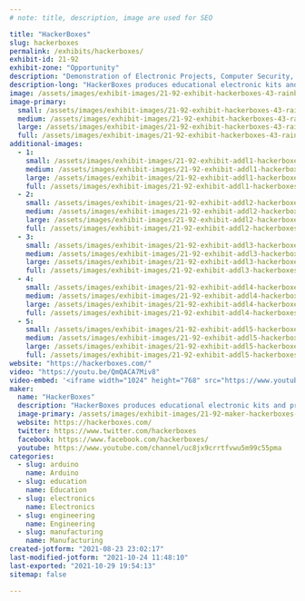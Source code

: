```yaml
---
# note: title, description, image are used for SEO

title: "HackerBoxes"
slug: hackerboxes
permalink: /exhibits/hackerboxes/
exhibit-id: 21-92
exhibit-zone: "Opportunity"
description: "Demonstration of Electronic Projects, Computer Security, Audio-Visual Entertainment, and more. "
description-long: "HackerBoxes produces educational electronic kits and projects that entertain, educate, and inspire.  Projects include workshops, monthly subscription kits, after school programs, computer security tools, audio-visual entertainment, and more. "
image: /assets/images/exhibit-images/21-92-exhibit-hackerboxes-43-rainbow-flower-logo-557-large.png
image-primary: 
  small: /assets/images/exhibit-images/21-92-exhibit-hackerboxes-43-rainbow-flower-logo-557-small.png
  medium: /assets/images/exhibit-images/21-92-exhibit-hackerboxes-43-rainbow-flower-logo-557-medium.png
  large: /assets/images/exhibit-images/21-92-exhibit-hackerboxes-43-rainbow-flower-logo-557-large.png
  full: /assets/images/exhibit-images/21-92-exhibit-hackerboxes-43-rainbow-flower-logo-557-full.png
additional-images: 
  - 1:
    small: /assets/images/exhibit-images/21-92-exhibit-addl1-hackerboxes-exhibit-image-2-small.jpg
    medium: /assets/images/exhibit-images/21-92-exhibit-addl1-hackerboxes-exhibit-image-2-medium.jpg
    large: /assets/images/exhibit-images/21-92-exhibit-addl1-hackerboxes-exhibit-image-2-large.jpg
    full: /assets/images/exhibit-images/21-92-exhibit-addl1-hackerboxes-exhibit-image-2-full.jpg
  - 2:
    small: /assets/images/exhibit-images/21-92-exhibit-addl2-hackerboxes-logic-gates-from-transistors-small.jpg
    medium: /assets/images/exhibit-images/21-92-exhibit-addl2-hackerboxes-logic-gates-from-transistors-medium.jpg
    large: /assets/images/exhibit-images/21-92-exhibit-addl2-hackerboxes-logic-gates-from-transistors-large.jpg
    full: /assets/images/exhibit-images/21-92-exhibit-addl2-hackerboxes-logic-gates-from-transistors-full.jpg
  - 3:
    small: /assets/images/exhibit-images/21-92-exhibit-addl3-hackerboxes-diy-gps-tracker-with-map-small.jpg
    medium: /assets/images/exhibit-images/21-92-exhibit-addl3-hackerboxes-diy-gps-tracker-with-map-medium.jpg
    large: /assets/images/exhibit-images/21-92-exhibit-addl3-hackerboxes-diy-gps-tracker-with-map-large.jpg
    full: /assets/images/exhibit-images/21-92-exhibit-addl3-hackerboxes-diy-gps-tracker-with-map-full.jpg
  - 4:
    small: /assets/images/exhibit-images/21-92-exhibit-addl4-hackerboxes-custom-internet-radio-pcb-small.jpg
    medium: /assets/images/exhibit-images/21-92-exhibit-addl4-hackerboxes-custom-internet-radio-pcb-medium.jpg
    large: /assets/images/exhibit-images/21-92-exhibit-addl4-hackerboxes-custom-internet-radio-pcb-large.jpg
    full: /assets/images/exhibit-images/21-92-exhibit-addl4-hackerboxes-custom-internet-radio-pcb-full.jpg
  - 5:
    small: /assets/images/exhibit-images/21-92-exhibit-addl5-hackerboxes-conference-badge-add-ons-small.jpg
    medium: /assets/images/exhibit-images/21-92-exhibit-addl5-hackerboxes-conference-badge-add-ons-medium.jpg
    large: /assets/images/exhibit-images/21-92-exhibit-addl5-hackerboxes-conference-badge-add-ons-large.jpg
    full: /assets/images/exhibit-images/21-92-exhibit-addl5-hackerboxes-conference-badge-add-ons-full.jpg
website: "https://hackerboxes.com/"
video: "https://youtu.be/QmQACA7Miv8"
video-embed: '<iframe width="1024" height="768" src="https://www.youtube.com/embed/QmQACA7Miv8?feature=oembed" frameborder="0" allow="accelerometer; autoplay; clipboard-write; encrypted-media; gyroscope; picture-in-picture" allowfullscreen></iframe>'
maker: 
  name: "HackerBoxes"
  description: "HackerBoxes produces educational electronic kits and projects that entertain, educate, and inspire.  Projects include workshops, monthly subscription kits, after school programs, computer security tools, audio-visual entertainment, and more. "
  image-primary: /assets/images/exhibit-images/21-92-maker-hackerboxes-rainbow-flower-logo-medium.png
  website: https://hackerboxes.com/
  twitter: https://www.twitter.com/hackerboxes
  facebook: https://www.facebook.com/hackerboxes/
  youtube: https://www.youtube.com/channel/uc8jx9crrtfvwu5m99c55pma
categories: 
  - slug: arduino
    name: Arduino
  - slug: education
    name: Education
  - slug: electronics
    name: Electronics
  - slug: engineering
    name: Engineering
  - slug: manufacturing
    name: Manufacturing
created-jotform: "2021-08-23 23:02:17"
last-modified-jotform: "2021-10-24 11:48:10"
last-exported: "2021-10-29 19:54:13"
sitemap: false

---
```

